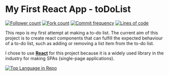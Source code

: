 # My First React App - toDoList

[![Follower count](https://img.shields.io/github/followers/harryevans1997?style=social)](https://github.com/login?return_to=https%3A%2F%2Fgithub.com%2Fharryevans1997%3Ftab%3Dfollowers) [![Fork count](https://img.shields.io/github/forks/harryevans1997/to-do-list?style=social)](https://github.com/login?return_to=%2Fharryevans1997%2Fto-do-list) [![Commit frequency](https://img.shields.io/github/commit-activity/m/harryevans1997/to-do-list)](https://github.com/harryevans1997#js-contribution-activity) [![Lines of code](https://img.shields.io/tokei/lines/github/harryevans1997/to-do-list)](#)


This repo is my first attempt at making a to-do list. The current aim of this project is to create react components that can fulfill the expected behaviour of a to-do list, such as adding or removing a list item from the to-do list.

I chose to use [**React**](https://reactjs.org/docs/getting-started.html) for this project because it is a widely used library in the industry for making SPAs (single-page applications). 

[![Top Language in Repo](https://img.shields.io/github/languages/top/harryevans1997/to-do-list)](https://www.google.com/)
